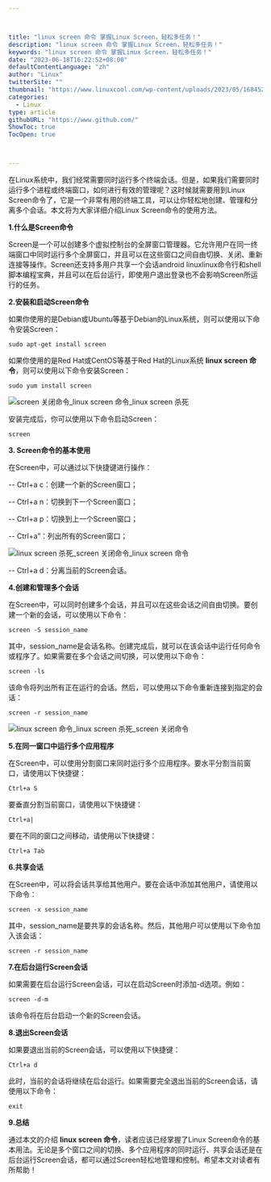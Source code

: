 ```yaml
---



title: "linux screen 命令 掌握Linux Screen，轻松多任务！"
description: "linux screen 命令 掌握Linux Screen，轻松多任务！"
keywords: "linux screen 命令 掌握Linux Screen，轻松多任务！"
date: "2023-06-18T16:22:52+08:00"
defaultContentLanguage: "zh"
author: "Linux"
twitterSite: ""
thumbnail: "https://www.linuxcool.com/wp-content/uploads/2023/05/1684526770701_0.png"
categories:
  - Linux
type: article
githubURL: "https://www.github.com/"
ShowToc: true
TocOpen: true



---
```


在Linux系统中，我们经常需要同时运行多个终端会话。但是，如果我们需要同时运行多个进程或终端窗口，如何进行有效的管理呢？这时候就需要用到Linux Screen命令了，它是一个非常有用的终端工具，可以让你轻松地创建、管理和分离多个会话。本文将为大家详细介绍Linux Screen命令的使用方法。

**1.什么是Screen命令**

Screen是一个可以创建多个虚拟控制台的全屏窗口管理器。它允许用户在同一终端窗口中同时运行多个全屏窗口，并且可以在这些窗口之间自由切换、关闭、重新连接等操作。Screen还支持多用户共享一个会话android linuxlinux命令行和shell脚本编程宝典，并且可以在后台运行，即使用户退出登录也不会影响Screen所运行的任务。

**2.安装和启动Screen命令**

如果你使用的是Debian或Ubuntu等基于Debian的Linux系统，则可以使用以下命令安装Screen：

```
sudo apt-get install screen
```

如果你使用的是Red Hat或CentOS等基于Red Hat的Linux系统 **linux screen 命令**，则可以使用以下命令安装Screen：

```
sudo yum install screen
```

![screen 关闭命令_linux screen 命令_linux screen 杀死](https://www.linuxcool.com/wp-content/uploads/2023/05/1684526770701_0.png)

安装完成后，你可以使用以下命令启动Screen：

```
screen
```

**3. Screen命令的基本使用**

在Screen中，可以通过以下快捷键进行操作：

-- Ctrl+a c：创建一个新的Screen窗口；

-- Ctrl+a n：切换到下一个Screen窗口；

-- Ctrl+a p：切换到上一个Screen窗口；

-- Ctrl+a”：列出所有的Screen窗口；

![linux screen 杀死_screen 关闭命令_linux screen 命令](https://www.linuxcool.com/wp-content/uploads/2023/05/1684526770701_1.webp)

-- Ctrl+a d：分离当前的Screen会话。

**4.创建和管理多个会话**

在Screen中，可以同时创建多个会话，并且可以在这些会话之间自由切换。要创建一个新的会话，可以使用以下命令：

```
screen -S session_name
```

其中，session_name是会话名称。创建完成后，就可以在该会话中运行任何命令或程序了。如果需要在多个会话之间切换，可以使用以下命令：

```
screen -ls
```

该命令将列出所有正在运行的会话。然后，可以使用以下命令重新连接到指定的会话：

```
screen -r session_name
```

![linux screen 命令_linux screen 杀死_screen 关闭命令](https://www.linuxcool.com/wp-content/uploads/2023/05/1684526770701_2.png)

**5.在同一窗口中运行多个应用程序**

在Screen中，可以使用分割窗口来同时运行多个应用程序。要水平分割当前窗口，请使用以下快捷键：

```
Ctrl+a S
```

要垂直分割当前窗口，请使用以下快捷键：

```
Ctrl+a|
```

要在不同的窗口之间移动，请使用以下快捷键：

```
Ctrl+a Tab
```

**6.共享会话**

在Screen中，可以将会话共享给其他用户。要在会话中添加其他用户，请使用以下命令：

```
screen -x session_name
```

其中，session_name是要共享的会话名称。然后，其他用户可以使用以下命令加入该会话：

```
screen -r session_name
```

**7.在后台运行Screen会话**

如果需要在后台运行Screen会话，可以在启动Screen时添加-d选项。例如：

```
screen -d-m
```

该命令将在后台启动一个新的Screen会话。

**8.退出Screen会话**

如果要退出当前的Screen会话，可以使用以下快捷键：

```
Ctrl+a d
```

此时，当前的会话将继续在后台运行。如果需要完全退出当前的Screen会话，请使用以下命令：

```
exit
```

**9.总结**

通过本文的介绍 **linux screen 命令**，读者应该已经掌握了Linux Screen命令的基本用法。无论是多个窗口之间的切换、多个应用程序的同时运行、共享会话还是在后台运行Screen会话，都可以通过Screen轻松地管理和控制。希望本文对读者有所帮助！